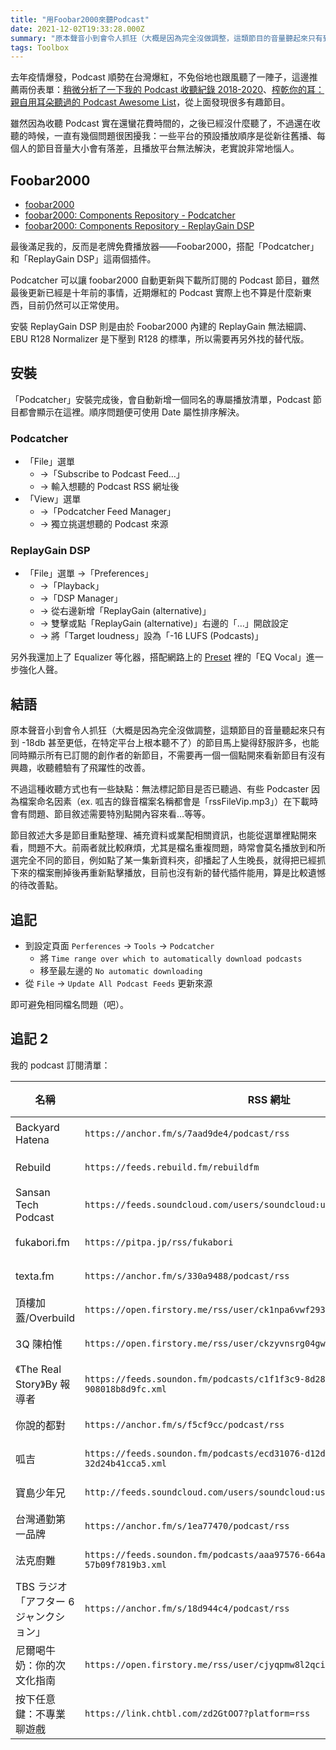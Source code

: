 ```yaml
---
title: "用Foobar2000來聽Podcast"
date: 2021-12-02T19:33:28.000Z
summary: "原本聲音小到會令人抓狂（大概是因為完全沒做調整，這類節目的音量聽起來只有到 -18db 甚至更低，在特定平台上根本聽不了）的節目馬上變得舒服許多，也能同時顯示所有已訂閱的創作者的新節目，不需要再一個一個點開來看新節目有沒有興趣，收聽體驗有了飛躍性的改善。"
tags: Toolbox
---
```


去年疫情爆發，Podcast 順勢在台灣爆紅，不免俗地也跟風聽了一陣子，這邊推薦兩份表單：[稍微分析了一下我的 Podcast 收聽紀錄 2018-2020](https://blog.yorkxin.org/posts/podcast-analysis.html)、[榨乾你的耳：親自用耳朵聽過的 Podcast Awesome List](https://medium.com/starrocket/maxine-podcast-awesome-list-5f864deb072b)，從上面發現很多有趣節目。

雖然因為收聽 Podcast 實在還蠻花費時間的，之後已經沒什麼聽了，不過還在收聽的時候，一直有幾個問題很困擾我：一些平台的預設播放順序是從新往舊播、每個人的節目音量大小會有落差，且播放平台無法解決，老實說非常地惱人。

## Foobar2000

- [foobar2000](https://www.foobar2000.org/)
- [foobar2000: Components Repository - Podcatcher](https://www.foobar2000.org/components/view/foo_podcatcher)
- [foobar2000: Components Repository - ReplayGain DSP](https://www.foobar2000.org/components/view/foo_dsp_replaygain)

最後滿足我的，反而是老牌免費播放器――Foobar2000，搭配「Podcatcher」和「ReplayGain DSP」這兩個插件。

Podcatcher 可以讓 foobar2000 自動更新與下載所訂閱的 Podcast 節目，雖然最後更新已經是十年前的事情，近期爆紅的 Podcast 實際上也不算是什麼新東西，目前仍然可以正常使用。

安裝 ReplayGain DSP 則是由於 Foobar2000 內建的 ReplayGain 無法細調、EBU R128 Normalizer 是下壓到 R128 的標準，所以需要再另外找的替代版。

## 安裝

「Podcatcher」安裝完成後，會自動新增一個同名的專屬播放清單，Podcast 節目都會顯示在這裡。順序問題便可使用 Date 屬性排序解決。

### Podcatcher

- 「File」選單
  - →「Subscribe to Podcast Feed…」
  - → 輸入想聽的 Podcast RSS 網址後
- 「View」選單
  - →「Podcatcher Feed Manager」
  - → 獨立挑選想聽的 Podcast 來源

### ReplayGain DSP

- 「File」選單 →「Preferences」
  - →「Playback」
  - →「DSP Manager」
  - → 從右邊新增「ReplayGain (alternative)」
  - → 雙擊或點「ReplayGain (alternative)」右邊的「…」開啟設定
  - → 將「Target loudness」設為「-16 LUFS (Podcasts)」

另外我還加上了 Equalizer 等化器，搭配網路上的 [Preset](https://github.com/LeafG/dotfiles/tree/master/leaf/.foobar2000/Foobar2k%20EQ%20Presets/Equalizer%20Presets) 裡的「EQ Vocal」進一步強化人聲。

## 結語

原本聲音小到會令人抓狂（大概是因為完全沒做調整，這類節目的音量聽起來只有到 -18db 甚至更低，在特定平台上根本聽不了）的節目馬上變得舒服許多，也能同時顯示所有已訂閱的創作者的新節目，不需要再一個一個點開來看新節目有沒有興趣，收聽體驗有了飛躍性的改善。

不過這種收聽方式也有一些缺點：無法標記節目是否已聽過、有些 Podcaster 因為檔案命名因素（ex. 呱吉的錄音檔案名稱都會是「rssFileVip.mp3」）在下載時會有問題、節目敘述需要特別點開內容來看…等等。

節目敘述大多是節目重點整理、補充資料或業配相關資訊，也能從選單裡點開來看，問題不大。前兩者就比較麻煩，尤其是檔名重複問題，時常會莫名播放到和所選完全不同的節目，例如點了某一集新資料夾，卻播起了人生晚長，就得把已經抓下來的檔案刪掉後再重新點擊播放，目前也沒有新的替代插件能用，算是比較遺憾的待改善點。

## 追記

- 到設定頁面 `Perferences` -> `Tools` -> `Podcatcher`
  - 將 `Time range over which to automatically download podcasts`
  - 移至最左邊的 `No automatic downloading`
- 從 `File` -> `Update All Podcast Feeds` 更新來源

即可避免相同檔名問題（吧）。

## 追記 2

我的 podcast 訂閱清單：

| 名稱                                    | RSS 網址                                                                     | 類型 |
| --------------------------------------- | ---------------------------------------------------------------------------- | ---- |
| Backyard Hatena                         | `https://anchor.fm/s/7aad9de4/podcast/rss`                                   | 技術 |
| Rebuild                                 | `https://feeds.rebuild.fm/rebuildfm`                                         | 技術 |
| Sansan Tech Podcast                     | `https://feeds.soundcloud.com/users/soundcloud:users:554143311/sounds.rss`   | 技術 |
| fukabori.fm                             | `https://pitpa.jp/rss/fukabori`                                              | 技術 |
| texta.fm                                | `https://anchor.fm/s/330a9488/podcast/rss`                                   | 技術 |
| 頂樓加蓋/Overbuild                      | `https://open.firstory.me/rss/user/ck1npa6vwf2930786sj5qsoec`                | 技術 |
| 3Q 陳柏惟                               | `https://open.firstory.me/rss/user/ckzyvnsrg04gw0b721rwh5t41`                | 社會 |
| 《The Real Story》By 報導者             | `https://feeds.soundon.fm/podcasts/c1f1f3c9-8d28-42ad-9f1c-908018b8d9fc.xml` | 社會 |
| 你說的都對                              | `https://anchor.fm/s/f5cf9cc/podcast/rss`                                    | 社會 |
| 呱吉                                    | `https://feeds.soundon.fm/podcasts/ecd31076-d12d-46dc-ba11-32d24b41cca5.xml` | 社會 |
| 寶島少年兄                              | `http://feeds.soundcloud.com/users/soundcloud:users:756787843/sounds.rss`    | 社會 |
| 台灣通勤第一品牌                        | `https://anchor.fm/s/1ea77470/podcast/rss`                                   | 生活 |
| 法克廚難                                | `https://feeds.soundon.fm/podcasts/aaa97576-664a-4fcd-8c09-57b09f7819b3.xml` | 生活 |
| TBS ラジオ「アフター 6 ジャンクション」 | `https://anchor.fm/s/18d944c4/podcast/rss`                                   | 娛樂 |
| 尼爾喝牛奶：你的次文化指南              | `https://open.firstory.me/rss/user/cjyqpmw8l2qci07437m3pfqe6`                | 娛樂 |
| 按下任意鍵：不專業聊遊戲                | `https://link.chtbl.com/zd2GtOO7?platform=rss`                               | 娛樂 |
